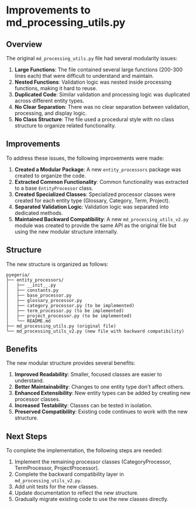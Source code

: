 # Improvements to md_processing_utils.py

## Overview

The original `md_processing_utils.py` file had several modularity issues:

1. **Large Functions**: The file contained several large functions (200-300 lines each) that were difficult to understand and maintain.
2. **Nested Functions**: Validation logic was nested inside processing functions, making it hard to reuse.
3. **Duplicated Code**: Similar validation and processing logic was duplicated across different entity types.
4. **No Clear Separation**: There was no clear separation between validation, processing, and display logic.
5. **No Class Structure**: The file used a procedural style with no class structure to organize related functionality.

## Improvements

To address these issues, the following improvements were made:

1. **Created a Modular Package**: A new `entity_processors` package was created to organize the code.
2. **Extracted Common Functionality**: Common functionality was extracted to a base `EntityProcessor` class.
3. **Created Specialized Classes**: Specialized processor classes were created for each entity type (Glossary, Category, Term, Project).
4. **Separated Validation Logic**: Validation logic was separated into dedicated methods.
5. **Maintained Backward Compatibility**: A new `md_processing_utils_v2.py` module was created to provide the same API as the original file but using the new modular structure internally.

## Structure

The new structure is organized as follows:

```
pyegeria/
├── entity_processors/
│   ├── __init__.py
│   ├── constants.py
│   ├── base_processor.py
│   ├── glossary_processor.py
│   ├── category_processor.py (to be implemented)
│   ├── term_processor.py (to be implemented)
│   ├── project_processor.py (to be implemented)
│   └── README.md
├── md_processing_utils.py (original file)
└── md_processing_utils_v2.py (new file with backward compatibility)
```

## Benefits

The new modular structure provides several benefits:

1. **Improved Readability**: Smaller, focused classes are easier to understand.
2. **Better Maintainability**: Changes to one entity type don't affect others.
3. **Enhanced Extensibility**: New entity types can be added by creating new processor classes.
4. **Increased Testability**: Classes can be tested in isolation.
5. **Preserved Compatibility**: Existing code continues to work with the new structure.

## Next Steps

To complete the implementation, the following steps are needed:

1. Implement the remaining processor classes (CategoryProcessor, TermProcessor, ProjectProcessor).
2. Complete the backward compatibility layer in `md_processing_utils_v2.py`.
3. Add unit tests for the new classes.
4. Update documentation to reflect the new structure.
5. Gradually migrate existing code to use the new classes directly.